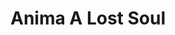 ---
layout: gamepage
lang: "en"
title: "Anima A Lost Soul"
description: "Short project description."
---